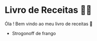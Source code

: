 # Livro de Receitas :man_cook:

Óla ! Bem vindo ao meu livro de receitas :wave:

- Strogonoff de frango
